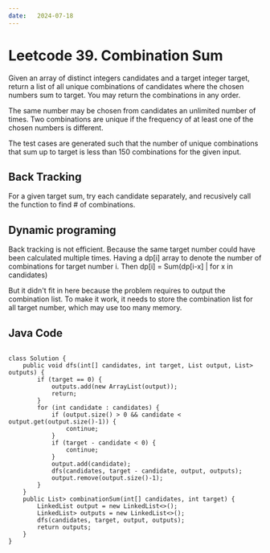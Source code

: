 ```yaml
---
date:   2024-07-18
---
```


# Leetcode 39. Combination Sum

Given an array of distinct integers candidates and a target integer target, return a list of all unique combinations of candidates where the chosen numbers sum to target. You may return the combinations in any order.

The same number may be chosen from candidates an unlimited number of times. Two combinations are unique if the 
frequency
 of at least one of the chosen numbers is different.

The test cases are generated such that the number of unique combinations that sum up to target is less than 150 combinations for the given input.

## Back Tracking
For a given target sum, try each candidate separately, and recusively call the function to find # of combinations.

## Dynamic programing
Back tracking is not efficient. Because the same target number could have been calculated multiple times. Having a dp[i] array to denote the number of combinations for target number i.
Then dp[i] = Sum(dp[i-x] | for x in candidates)

But it didn't fit in here because the problem requires to output the combination list. To make it work, it needs to store the combination list for all target number, which may use too many memory.

## Java Code
<pre>
<code>
class Solution {
    public void dfs(int[] candidates, int target, List<Integer> output, List<List<Integer>> outputs) {
        if (target == 0) {
            outputs.add(new ArrayList<Integer>(output));
            return;
        }
        for (int candidate : candidates) {
            if (output.size() > 0 && candidate < output.get(output.size()-1)) {
                continue;
            }
            if (target - candidate < 0) {
                continue;
            }
            output.add(candidate);
            dfs(candidates, target - candidate, output, outputs);
            output.remove(output.size()-1);
        }
    }
    public List<List<Integer>> combinationSum(int[] candidates, int target) {
        LinkedList<Integer> output = new LinkedList<>();
        LinkedList<List<Integer>> outputs = new LinkedList<>();
        dfs(candidates, target, output, outputs);
        return outputs; 
    }
}
</code>
</pre>
